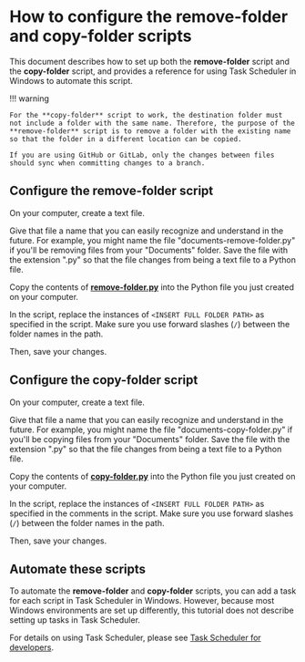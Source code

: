 # How to configure the remove-folder and copy-folder scripts

This document describes how to set up both the **remove-folder** script and the **copy-folder** script, and provides a reference for using Task Scheduler in Windows to automate this script.

!!! warning
    
    For the **copy-folder** script to work, the destination folder must not include a folder with the same name. Therefore, the purpose of the **remove-folder** script is to remove a folder with the existing name so that the folder in a different location can be copied.
    
    If you are using GitHub or GitLab, only the changes between files should sync when committing changes to a branch.

## Configure the remove-folder script 

On your computer, create a text file.

Give that file a name that you can easily recognize and understand in the future. For example, you might name the file "documents-remove-folder.py" if you'll be removing files from your "Documents" folder. Save the file with the extension ".py" so that the file changes from being a text file to a Python file.

Copy the contents of **[remove-folder.py](https://github.com/josh-wong/remove-copy-folder/blob/main/remove-folder.py)** into the Python file you just created on your computer.

In the script, replace the instances of `<INSERT FULL FOLDER PATH>` as specified in the script. Make sure you use forward slashes (`/`) between the folder names in the path.

Then, save your changes.

## Configure the copy-folder script 

On your computer, create a text file. 

Give that file a name that you can easily recognize and understand in the future. For example, you might name the file "documents-copy-folder.py" if you'll be copying files from your "Documents" folder. Save the file with the extension ".py" so that the file changes from being a text file to a Python file.

Copy the contents of **[copy-folder.py](https://github.com/josh-wong/remove-copy-folder/blob/main/copy-folder.py)** into the Python file you just created on your computer.

In the script, replace the instances of `<INSERT FULL FOLDER PATH>` as specified in the comments in the script. Make sure you use forward slashes (`/`) between the folder names in the path.

Then, save your changes.

## Automate these scripts

To automate the **remove-folder** and **copy-folder** scripts, you can add a task for each script in Task Scheduler in Windows. However, because most Windows environments are set up differently, this tutorial does not describe setting up tasks in Task Scheduler.

For details on using Task Scheduler, please see [Task Scheduler for developers](https://docs.microsoft.com/en-us/windows/win32/taskschd/task-scheduler-start-page).

